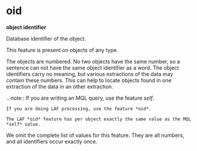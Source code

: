 # oid

**object identifier**


Database identifier of the object.

This feature is present on objects of any type.

The objects are numbered. No two objects have the same number, so a sentence can not have the same object identifier as a word.
The object identifiers carry no meaning, but various extractions of the data may contain these numbers.
This can help to locate objects found in one extraction of the data in an other extraction.

.. note::
    If you are writing an MQL query, use the feature *self*.

    If you are doing LAF processing, use the feature *oid*.

    The LAF *oid* feature has per object exactly the same value as the MQL *self* value.

We omit the complete list of values for this feature. They are all numbers, and all identifiers occur exactly once.
